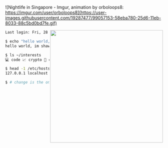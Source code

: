 ![Nightlife in Singapore - Imgur, animation by orboloops8: https://imgur.com/user/orboloops8](https://user-images.githubusercontent.com/19287477/99057153-58eba780-25d6-11eb-8033-88c5bd0bd7fe.gif)

<img align="right" src="https://user-images.githubusercontent.com/19287477/126031581-0d0086f6-2af8-4ab9-af53-a9a222eac0a3.gif" width="360">

```sh
Last login: Fri, 28 Jan 2022 at 21:50:27 +08 from 10.1.33.7

$ echo "hello world, im $(whoami)."
hello world, im shawn.

$ ls ~/interests
💻 code 📈 crypto 🚩 cybersec 🥽 vr ⌨️ keeb ☁️ cloud ✒️ vim

$ head -1 /etc/hosts
127.0.0.1 localhost 🇸🇬 singapore

$ # change is the only constant. ^U^D
```
